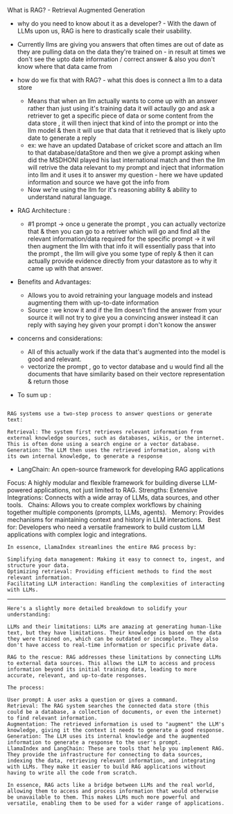 What is RAG? - Retrieval Augmented Generation

- why do you need to know about it as a developer? - With the dawn of LLMs upon us, RAG is here to drastically scale their usability.
- Currently llms are giving you answers that often times are out of date as they are pulling data on the data they're trained on - in result at times we don't see the upto date information / correct answer & also you don't know where that data came from
- how do we fix that with RAG? - what this does is connect a llm to a data store
  - Means that when an llm actually wants to come up with an answer rather than just using it's training data it will actaully go and ask a retriever to get a specific piece of data or some content from the data store , it will then inject that kind of into the prompt or into the llm model & then it will use that data that it retrieved that is likely upto date to generate a reply
  - ex: we have an updated Database of cricket score and attach an llm to that database/dataStore and then we give a prompt asking when did the MSDHONI played his last international match and then the llm will retrive the data relevant to my prompt and inject that information into llm and it uses it to answer my question - here we have updated information and source we have got the info from
  - Now we're using the llm for it's reasoning ability & ability to understand natural language.
- RAG Architecture :
  - #1 prompt -> once u generate the prompt , you can actually vectorize that & then you can go to a retriver which will go and find all the relevant information/data required for the specific prompt -> it wil then augment the llm with that info it will essentially pass that into the prompt , the llm will give you some type of reply & then it can actually provide evidence directly from your datastore as to why it came up with that answer.
- Benefits and Advantages:
  - Allows you to avoid retraining your language models and instead augmenting them with up-to-date information
  - Source : we know it and if the llm doesn't find the answer from your source it will not try to give you a convincing answer instead it can reply with saying hey given your prompt i don't konow the answer
- concerns and considerations:

  - All of this actually work if the data that's augmented into the model is good and relevant.
  - vectorize the prompt , go to vector database and u would find all the documents that have similarity based on their vectore representation & return those

- To sum up :

```How RAG Works

RAG systems use a two-step process to answer questions or generate text:  

Retrieval: The system first retrieves relevant information from external knowledge sources, such as databases, wikis, or the internet. This is often done using a search engine or a vector database.  
Generation: The LLM then uses the retrieved information, along with its own internal knowledge, to generate a response
```

- LangChain: An open-source framework for developing RAG applications

Focus: A highly modular and flexible framework for building diverse LLM-powered applications, not just limited to RAG.
Strengths:
Extensive Integrations: Connects with a wide array of LLMs, data sources, and other tools.  
Chains: Allows you to create complex workflows by chaining together multiple components (prompts, LLMs, agents).  
Memory: Provides mechanisms for maintaining context and history in LLM interactions.  
Best for: Developers who need a versatile framework to build custom LLM applications with complex logic and integrations.

```
In essence, LlamaIndex streamlines the entire RAG process by:

Simplifying data management: Making it easy to connect to, ingest, and structure your data.  
Optimizing retrieval: Providing efficient methods to find the most relevant information.  
Facilitating LLM interaction: Handling the complexities of interacting with LLMs.
```

---

```
Here's a slightly more detailed breakdown to solidify your understanding:

LLMs and their limitations: LLMs are amazing at generating human-like text, but they have limitations. Their knowledge is based on the data they were trained on, which can be outdated or incomplete. They also don't have access to real-time information or specific private data.

RAG to the rescue: RAG addresses these limitations by connecting LLMs to external data sources. This allows the LLM to access and process information beyond its initial training data, leading to more accurate, relevant, and up-to-date responses.

The process:

User prompt: A user asks a question or gives a command.
Retrieval: The RAG system searches the connected data store (this could be a database, a collection of documents, or even the internet) to find relevant information.
Augmentation: The retrieved information is used to "augment" the LLM's knowledge, giving it the context it needs to generate a good response.
Generation: The LLM uses its internal knowledge and the augmented information to generate a response to the user's prompt.
LlamaIndex and LangChain: These are tools that help you implement RAG. They provide the infrastructure for connecting to data sources, indexing the data, retrieving relevant information, and integrating with LLMs. They make it easier to build RAG applications without having to write all the code from scratch.

In essence, RAG acts like a bridge between LLMs and the real world, allowing them to access and process information that would otherwise be unavailable to them. This makes LLMs much more powerful and versatile, enabling them to be used for a wider range of applications.
```
